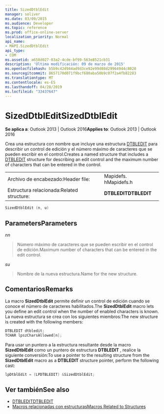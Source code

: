 ```yaml
---
title: SizedDtblEdit
manager: soliver
ms.date: 03/09/2015
ms.audience: Developer
ms.topic: reference
ms.prod: office-online-server
localization_priority: Normal
api_name:
- MAPI.SizedDtblEdit
api_type:
- COM
ms.assetid: a658d027-03a2-4cde-bf99-563e8521cb31
description: 'Última modificación: 09 de marzo de 2015'
ms.openlocfilehash: b5b9c42d944ad9d3ce92e99d08d29964944c8028
ms.sourcegitcommit: 8657170d071f9bcf680aba50b9c07f2a4fb82283
ms.translationtype: MT
ms.contentlocale: es-ES
ms.lasthandoff: 04/28/2019
ms.locfileid: "33437647"
---
```

# <a name="sizeddtbledit"></a><span data-ttu-id="1877c-103">SizedDtblEdit</span><span class="sxs-lookup"><span data-stu-id="1877c-103">SizedDtblEdit</span></span>

<span data-ttu-id="1877c-104">**Se aplica a**: Outlook 2013 | Outlook 2016</span><span class="sxs-lookup"><span data-stu-id="1877c-104">**Applies to**: Outlook 2013 | Outlook 2016</span></span> 
  
<span data-ttu-id="1877c-105">Crea una estructura con nombre que incluye una estructura [DTBLEDIT](dtbledit.md) para describir un control de edición y el número máximo de caracteres que se pueden escribir en el control.</span><span class="sxs-lookup"><span data-stu-id="1877c-105">Creates a named structure that includes a [DTBLEDIT](dtbledit.md) structure for describing an edit control and the maximum number of characters that can be entered in the control.</span></span> 
  
|||
|:-----|:-----|
|<span data-ttu-id="1877c-106">Archivo de encabezado:</span><span class="sxs-lookup"><span data-stu-id="1877c-106">Header file:</span></span>  <br/> |<span data-ttu-id="1877c-107">Mapidefs. h</span><span class="sxs-lookup"><span data-stu-id="1877c-107">Mapidefs.h</span></span>  <br/> |
|<span data-ttu-id="1877c-108">Estructura relacionada:</span><span class="sxs-lookup"><span data-stu-id="1877c-108">Related structure:</span></span>  <br/> |<span data-ttu-id="1877c-109">**DTBLEDIT**</span><span class="sxs-lookup"><span data-stu-id="1877c-109">**DTBLEDIT**</span></span> <br/> |
   
```cpp
SizedDtblEdit (n, u)
```

## <a name="parameters"></a><span data-ttu-id="1877c-110">Parameters</span><span class="sxs-lookup"><span data-stu-id="1877c-110">Parameters</span></span>

<span data-ttu-id="1877c-111">_n_</span><span class="sxs-lookup"><span data-stu-id="1877c-111">_n_</span></span>
  
> <span data-ttu-id="1877c-112">Número máximo de caracteres que se pueden escribir en el control de edición.</span><span class="sxs-lookup"><span data-stu-id="1877c-112">Maximum number of characters that can be entered in the edit control.</span></span>
    
<span data-ttu-id="1877c-113">_s_</span><span class="sxs-lookup"><span data-stu-id="1877c-113">_u_</span></span>
  
> <span data-ttu-id="1877c-114">Nombre de la nueva estructura.</span><span class="sxs-lookup"><span data-stu-id="1877c-114">Name for the new structure.</span></span>
    
## <a name="remarks"></a><span data-ttu-id="1877c-115">Comentarios</span><span class="sxs-lookup"><span data-stu-id="1877c-115">Remarks</span></span>

<span data-ttu-id="1877c-116">La macro **SizedDtblEdit** permite definir un control de edición cuando se conoce el número de caracteres habilitados.</span><span class="sxs-lookup"><span data-stu-id="1877c-116">The **SizedDtblEdit** macro lets you define an edit control when the number of enabled characters is known.</span></span> <span data-ttu-id="1877c-117">La nueva estructura se crea con los siguientes miembros:</span><span class="sxs-lookup"><span data-stu-id="1877c-117">The new structure is created with the following members:</span></span> 
  
```cpp
DTBLEDIT dtbledit;
TCHAR lpszCharsAllowed[n];

```

<span data-ttu-id="1877c-118">Para usar un puntero a la estructura resultante desde la macro **SizedDtblEdit** como un puntero de estructura **DTBLEDIT** , realice la siguiente conversión:</span><span class="sxs-lookup"><span data-stu-id="1877c-118">To use a pointer to the resulting structure from the **SizedDtblEdit** macro as a **DTBLEDIT** structure pointer, perform the following cast:</span></span> 
  
```cpp
lpDtblEdit = (LPDTBLEDIT) &SizedDtblEdit;

```

## <a name="see-also"></a><span data-ttu-id="1877c-119">Ver también</span><span class="sxs-lookup"><span data-stu-id="1877c-119">See also</span></span>

- [<span data-ttu-id="1877c-120">DTBLEDIT</span><span class="sxs-lookup"><span data-stu-id="1877c-120">DTBLEDIT</span></span>](dtbledit.md)
- [<span data-ttu-id="1877c-121">Macros relacionadas con estructuras</span><span class="sxs-lookup"><span data-stu-id="1877c-121">Macros Related to Structures</span></span>](macros-related-to-structures.md)

